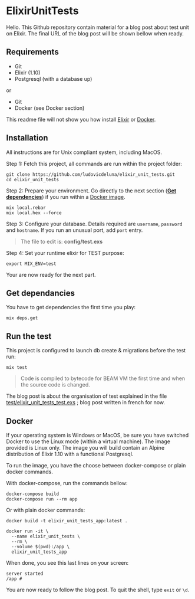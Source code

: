 # ElixirUnitTests

Hello. This Github repository contain material for a blog post about test unit
on Elixir. The final URL of the blog post will be shown bellow when ready.

## Requirements

- Git
- Elixir (1.10)
- Postgresql (with a database up)

or

- Git
- Docker (see Docker section)

This readme file will not show you how install [Elixir] or [Docker].

## Installation

All instructions are for Unix compliant system, including MacOS.

Step 1: Fetch this project, all commands are run within the project folder:

```shell
git clone https://github.com/ludovicdeluna/elixir_unit_tests.git
cd elixir_unit_tests
```

Step 2: Prepare your environment. Go directly to the next section (**[Get
dependencies](#get-dependancies)**) if you run within a [Docker image](#docker).

```shell
mix local.rebar
mix local.hex --force
```

Step 3: Configure your database. Details required are `username`, `password` and
`hostname`. If you run an unusual port, add `port` entry.

> The file to edit is: **config/test.exs**

Step 4: Set your runtime elixir for TEST purpose:

```shell
export MIX_ENV=test
```

Your are now ready for the next part.

## Get dependancies

You have to get dependencies the first time you play:

```
mix deps.get
```

## Run the test

This project is configured to launch db create & migrations before the test run:

```
mix test
```

> Code is compiled to bytecode for BEAM VM the first time and when the source
> code is changed.

The blog post is about the organisation of test explained in the file
[test/elixir_unit_tests_test.exs](test/elixir_unit_tests_test.exs) ; blog post
written in french for now.

## Docker

If your operating system is Windows or MacOS, be sure you have switched Docker
to use the Linux mode (within a virtual machine). The image provided is Linux
only. The image you will build contain an Alpine distribution of Elixir 1.10
with a functional Postgresql.

To run the image, you have the choose between docker-compose or plain docker
commands.

With docker-compose, run the commands bellow:

```
docker-compose build
docker-compose run --rm app
```

Or with plain docker commands:

```
docker build -t elixir_unit_tests_app:latest .

docker run -it \
  --name elixir_unit_tests \
  --rm \
  --volume $(pwd):/app \
  elixir_unit_tests_app
```

When done, you see this last lines on your screen:

```
server started
/app #
```

You are now ready to follow the blog post. To quit the shell, type `exit` or
`\d`.

[Elixir]: https://elixir-lang.org/install.html
[Docker]: https://docs.docker.com/develop/
